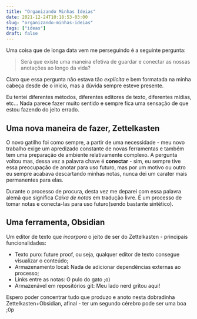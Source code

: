 ```yaml
---
title: "Organizando Minhas Ideias"
date: 2021-12-24T10:18:53-03:00
slug: "organizando-minhas-ideias"
tags: ["ideas"]
draft: false
---
```


Uma coisa que de longa data vem me perseguindo é a seguinte pergunta:

> Será que existe uma maneira efetiva de guardar e conectar as nossas anotações ao longo da vida?

Claro que essa pergunta não estava tão *explicita* e bem formatada na minha cabeça desde de o inicio, mas a dúvida sempre esteve presente.

Eu tentei diferentes métodos, diferentes editores de texto, diferentes mídias, etc... Nada parece fazer muito sentido e sempre fica uma sensação de que estou fazendo do jeito errado.

## Uma nova maneira de fazer, Zettelkasten

O novo gatilho foi como sempre, a partir de uma necessidade - meu novo trabalho exige um apredizado constante de novas ferramentas e também tem uma preparação de ambiente relativamente complexo. A pergunta voltou mas, dessa vez a palavra chave é **conectar** - sim, eu sempre tive essa preocupação de anotar para uso futuro, mas por um motivo ou outro eu sempre acabava descartando minhas notas, nunca dei um carater mais permanentes para elas.

Durante o processo de procura, desta vez me deparei com essa palavra alemã que significa *Caixa de notas* em tradução livre. É um processo de tomar notas e conecta-las para uso futuro(sendo bastante sintético).

## Uma ferramenta, Obsidian

Um editor de texto que *incorpora* o jeito de ser do Zettelkasten - principais funcionalidades:

  * Texto puro: future proof, ou seja, qualquer editor de texto consegue visualizar o conteúdo;
  * Armazenamento local: Nada de adicionar dependências externas ao processo;
  * Links entre as notas: O pulo do gato ;o)
  * Armazenável em repositórios git: Meu lado nerd gritou aqui!

Espero poder concentrar tudo que produzo e anoto nesta dobradinha Zettelkasten+Obsidian, afinal - ter um segundo cérebro pode ser uma boa ;0p

